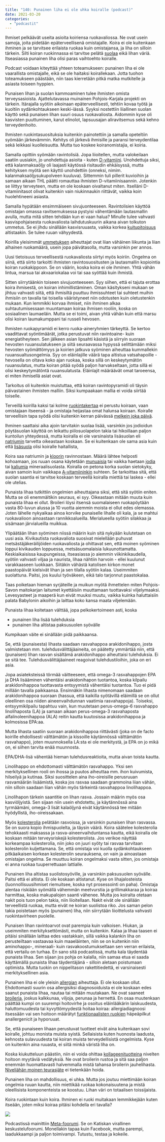 ```yaml
---
title: "140: Punainen liha ei ole uhka koiralle (podcast)"
date: 2021-03-20
categories: 
  - "podcastit"
---
```


Ihmiset pelkäävät useita asioita koiriensa ruokavaliossa. Ne ovat usein samoja, joita pidetään epäterveellisenä omistajalle. Koira ei ole kuitenkaan ihminen ja se tarvitsee erilaista ruokaa kuin omistajansa, ja liha on silloin tärkein. Silti koiran ruokinnassa ei tarvitse pelätä [suolaa](https://www.katiska.eu/tieto/koira-ruoka-lisaravinne/suola/) eikä lihan väriä. Itseasiassa punainen liha olisi paras vaihtoehto koiralle.

<!--more-->

Podcast voidaan kiteyttää yhteen toteamukseen: punainen liha ei ole vaarallista omistajalle, eikä se ole haitaksi koirallekaan. Jotta tuohon toteamukseen päästään, niin taas kierretään pitkä matka mutkitelle ja asiasta toiseen hyppien.

Punaisen lihan ja suolan kammoaminen tulee ihmisten omista terveysasioista. Ajattelutavassa muinainen Pohjois-Karjala projekti on tärkein. Itärajalla syötiin aikoinaan epäterveellisesti, tehtiin kovaa työtä ja kuoltiin sydänkohtaukseen keski-iässä. Syyksi nostettiin liiallinen suolan käyttö sekä punaisen lihan suuri osuus ruokavaliosta. Aidommin kyse oli kasvisten puuttuminen, karut elinolot, lapsuusajan aliravitsemus sekä kehno terveydenhoito.

Ihmisten ruokintasuosituksia kuitenkin painotettiin ja samalla opeteltiin syömään järkevämmin. Kehitys oli järkevä ihmisille ja paransi terveydentilaa sekä leikkasi kuolleisuutta. Mutta tuo koskee koiranomistajia, ei koiria.

Samalla opittiin syömään ravintolisiä. Jopa liioitellen, mutta valokeilaan saatiin uusiakin, jo unohdettuja asioita - kuten [D-vitamiini](https://www.katiska.eu/tieto/d-vitamiini/kuinka-paljon-d-vitamiini-on-riittavasti/). Unohdettuja siksi, että kalanmaksaöljy oli laajasti käytössä risitaudin ehkäisyssä, mutta kehityksen myötä sen käyttö unohdettiin (onneksi, nimim. kalanmaksaöljysukupolveen kuuluva). Sittemmin tuli pillerit kuvioihin ja samaan aikaan THL päätti romauttaa ihmisten D-vitamiinisaannin. Jotenkin se liittyy terveyteen, mutta en ole koskaan oivaltanut miten. Itselläni D-vitamiinitasot olivat kuitenkin vain niukinnaukin riittävät, vaikka koin huolehtineeni asiasta.

Samalla hypätään ensimmäiseen sivujuonteeseen. Ravintolisien käyttöä omistajan omassa ravitsemuksessa pystyisi vähentämään lautasmallin avulla, mutta mitä sitten tehdään kun ei vaan halua? Minulle tulee vahvasti kasvispohjaisesta ruokavaliosta laihdutuskuurin aikana aivan tolkuton ummetus. Se ei jihdu sinällään kasvisruuasta, vaikka korkea [kuitupitoisuus](https://www.katiska.eu/tieto/koira-tarve-yleinen/kuitu-lihasta/) altistaakin. Se tulee ruuan vähyydestä.

Koirilla yleisimmät [ummetuksen](https://www.katiska.eu/tieto/koiran-suolisto-vatsa/ummetus/) aiheuttajat ovat liian vähäinen liikunta ja liian alhainen ruokamäärä, usein jopa päivätasolla, mutta varsinkin per annos.

Uusi tietoisuus terveellisestä ruokavaliosta siirtyi myös koiriin. Ongelma on siinä, että siirto tarkoitti ihmisten ravintosuositusten ja lautasmallin kopiointia koiran ruokakippoon. Se on väärin, koska koira ei ole ihminen. Yhtä vähän lintua, marsua tai akvaariokalaa voi tai saa syöttää kuin ihmistä.

Sitten siirrytäänkin toiseen sivujuonteeseen. Syy siihen, että ei tajuta erottaa koira ihmisestä, on koiran inhimillistäminen. Oman käsitykseni mukaan se jihtuu vahvasti siitä, että ihmisiltä puuttuu ihmissuhteet tai suhteet muihin ihmisiin on tavalla tai toisella vääristyneet niin odotusten kuin oletustenkin mukaan. Kun lemmikki korvaa ihmiset, niin ihminen alkaa suhtautumisessaan muuntamaan koiraa ihmisen rooliin, koska on sosiaalinen laumaeläin. Mutta se ei toimi, aivan yhtä vähän kuin että marsu olisi koiran laumakumppani tai russeli hevosen.

Ihmisten ruokapyramidi ei kerro ruoka-aineryhmien tärkeyttä. Se kertoo vaadittavat syöntimäärät, jotka perustuvat niin ravintoaine- kuin energiatiheyteen. Sen jälkeen asian lipsahti käsistä ja siirryin suoraan hevosten ruuansulatukseen ja siitä seuraavassa hypyssä selittämään miksi hevosten syömättömyys ja koirien jatkuva syöminen aiheuttaa kummallekin ruuansualtusongelmia. Syy on eläinlajille väärä tapa altistua vatsahapoille - hevosella on oltava koko ajan ruokaa, koska sillä on keskeytymätön ruuansulatus, mutta koiran pitää syödä paljon harvakseltaan, jotta sillä ei olisi keskeytymätöntä ruuansulatusta. Eläinlajit määräävät omat taroeensa, ei miten ihmisellä asiat ovat.

Tarkoitus oli kuitenkin muistuttaa, että koiran ravintopyramidi oli täysin päivastainen ihmisten malliin. Siksi kumpaakaan mallia ei voida siirtää toiselle.

Terveillä koirilla kaksi tai kolme [ruokintakertaa](https://www.katiska.eu/tieto/ruoka/yksi-vai-kaksi-ruokintakertaa-paivassa/) ei perustu koiraan, vaan omistajaan itseensä - ja omistaja heijastaa omat halunsa koiraan. Koiralle terveellisin tapa syödä olisi kuitenkin kerran päivässä [melkein joka päivä](https://www.katiska.eu/tieto/koira-syominen-yleinen/koiran-paasto/). 

Ihminen saattaisi aika ajoin tarvitakin suolaa lisää, varsinkin jos jodioidun pöytäsuolan käyttöä on leikattu piilosuolapelon takia tai hikoillaan paljon kuntoilun yhteydessä, mutta koiralla ei ole varsinaista lisäsuolan eli [natriumin](https://www.katiska.eu/tieto/koira-tarve-mineraali/natrium/) tarvetta oikeastaan koskaan. Se ei kuitenkaan ole sama asia kuin että [lisäsuola](https://www.katiska.eu/tieto/koira-ruoka-lisaravinne/suola/) olisi koiralle haitallista,

Koira saa natriumin ja [kloorin](https://www.katiska.eu/tieto/koira-tarve-mineraali/kloridi-kloori/) ravinnostaan. Määrä lähtee helposti kohoamaan, jos ruuan osana käytetään [munuaisia](https://www.katiska.eu/tieto/koira-raakaruokinta-raaka-aineet/munuaiset-koiran-ruoka/) tai vaikka haetaan [jodia](https://www.katiska.eu/tieto/koira-tarve-mineraali/jodi/) tai [kaliumia](https://www.katiska.eu/tieto/koira-tarve-mineraali/kalium/) mineraalisuolasta. Koiralla on petona korka suolan sietokyky, aivan samoin kuin vaikkapa [A-vitamiininkin](https://www.katiska.eu/tieto/a-vitamiini/maksa-ja-a-vitamiinimyrkytys/) suhteen. Se tarkoittaa sitä, että suolan saantia ei tarvitse koskaan terveellä koiralla miettiä tai laskea - ellei ole utelias.

Punaista lihaa tutkittiin ongelmien aiheuttajana siksi, että sitä syötiin eniten. Mutta se oli enemmältikin seuraus, ei syy. Oikeastaan mitään muuta kuin punaista lihaa ei ollut. Broileri löysi itsensä suomalaiseen ruokapöytään vasta 80-luvun alussa ja 10 vuotta aiemmin moista ei ollut edes olemassa. Joten lähelle nykyaikaa ainoa korvike punaiselle lihalle oli kala, ja se mahtui ruokavalioon ainoastaan rannikkoalueilla. Merialueella syötiin silakkaa ja sisämaan järvialueilla muikkua.

Ylipäätään lihan syöminen niissä määrin kuin sitä nykyään kulutetaan on uusi asia. Kivikautista ruokavaliota suosivat mielellään puhuvat metsästäjäkeräilijöiden ruokavaliosta ja ohittavat sen, että moinen syöminen loppui kivikauden loppuessa, metsäsuomalaisia lukuunottamatta. Keskiaikaisissa kaupungeissa, itseasiassa jo aiemmin viikinkikaudella, syötiin vahvasti viljaa ja naurista, lihaa nähtiin harvoin - ellei kuulunut varakkaaseen luokkaan. Siitäkin vähästä katolisen kirkon monet paastopäivät kielsivät lihan ja sen tilalla syötiin kalaa. Useimmiten suolattuna. Paitsi, jos kuului työväkeen, eikä talo tarjonnut paastokalaa.

Taas poiketaan hieman syrjäteille ja muikun myötä ihmettelen miten Pohjois-Savon maitokarjan laitumet kyettäisiin muuttamaan tuottavaksi viljelymaaksi. Levesyasteet ja maaperä kun eivät muuksi muutu, vaikka kuinka haluttaisiin palata Babylonin aikoihin ja laittaa koko kansa maata viljelemään.

Punaista lihaa koitetaan välttää, jopa pelkokertoimeen asti, koska

- punainen liha lisää tulehduksia
- punainen liha altistaa paksusuolen syövälle

Kumpikaan väite ei sinällään pidä paikkaansa.

Se, että (punaisesta) lihasta saadaan rasvahappoa arakidonihappo, josta valmistetaan mm. tulehdusvälittäjäaineita, on päätetty ymmärtää niin, että (punaisen) lihan rasvan sisältämä arakidonihappo aiheuttaisi tulehduksia. Ei se sitä tee. Tulehdusvälittäjäaineet reagoivat tulehdustiloihin, joka on eri asia.

Jopa asiateksteissä törmää väitteeseen, että omega-3 rasvahappojen EPA ja DHA lisääminen vähentäisi arakidonihapon tuotantoa, koska kilpailu arakidonihappoa tuottavasta entsyymistä vähentäisi tuotantoa. Tuo ei pidä millään tavalla paikkaansa. Ensinnäkin lihasta nimenomaan saadaan arakidonihappoa suoraan (hassua, että kaikilla syötävillä eläimillä se on ollut oleellinen osa niiden aineenvaihdunnan vaatimia rasvahappoja). Toiseksi, entsyymikilpailu tapahtuu vain, kun muutetaan perus-omega-6 rasvahappo linolihaposta (LA) ja samaan aikaan perus-omega-3 rasvahaposta alfalinoleenihappoa (ALA) reitin kautta kuutosissa arakidonihappoa ja kolmosissa EPA:aa.

Mutta lihasta saatiin suoraan arakidonihappoa riittävästi (joka on de facto koirille ehdollisesti välttämätön ja kissoille käytännössä välttämätön rasvahappo), joten muunnoksella LA:sta ei ole merkitystä, ja EPA on jo mikä on, ei siihen tarvita enää muunnosta.

EPA/DHA-lisä vähentää hieman tulehdusreaktioita, mutta aivan toista kautta.

Linolihappo on ehdottomasti välttämätön rasvahappo. Yksi sen merkityksellinen rooli on ihossa ja puutos aiheuttaa mm. ihon kuivumista, hilseilyä ja kutinaa. Siksi suosittelen aina iho-oireisille perusruuan rasvamäärän lisäämistä, koska jos rasvaa saadaan grammoina liian vähän, niin silloin saadaan liian vähän myös tärkeintä rasvahappoa linolihappoa.

Linolihapon tärkein saantitie on lihan rasva. Jossain määrin myös osa kasviöljyistä. Sen sijaan niin usein ehdotettu, ja käytännössä aina tyrmäämäni, omega-3 lisät kalaöljynä eivät käytännössä tee mitään hyödyllistä, iho-oireissakaan.

Myös [kolesterolia](https://www.katiska.eu/tieto/rasvat/rasva-ruokinnassa/) pelätään rasvoissa, ja varsinkin punaisen lihan rasvassa. Se on suora kopio ihmispuolelta, ja täysin väärä. Koira säätelee kolesterolia tehokkaasti maksassa ja rasva-aineenvaihduntansa kautta, eikä koiralla ole koskaan mitään terveysriskejä kolesterolista. Jos verikoe näyttää korkeampaa kolesterolia, niin joko on juuri syöty tai rasvaa tarvitaan kolesterolin kuljettamana. Se, että omistaja voi kuolla sydänkohtaukseen pitkäaikaisen korkean kolesterolin seurauksena, on vain ja ainoastaan omistajan ongelma. Se muuttuu koiran ongelmaksi vasta sitten, jos omistaja ei anna ruokaa tuuperrettuaan lattialle.

Punainen liha altistaa suolistosyöville, ja varsinkin paksusuolen syövälle. Paitsi että ei altista. Ei ole koskaan altistanut. Kyse on lihajalosteista (luonnollisuusihmiset riemuitsee, koska nyt prosessointi on paha). Omistaja alentaa riskiään syömällä vähemmän meetvurstia ja grillimakkaraa ja koiraa harmittaa, koska makupalojen saanti vähenee. Mutta jos koiralta otetaan nakit pois tuon pelon takia, niin liioitellaan. Nakit eivät ole sinällään terveellistä ruokaa, mutta eivät ne koiran suolistoa riko. Jos saman pelon takia poistetaan myös (punainen) liha, niin siirrytään liioittelusta vahvasti ruokintavirheen puolelle.

Punaisen lihan ravintoarvot ovat parempia kuin valkoisen. Hiukan, ja useimmiten merkityksettömästi, mutta on kuitenkin. Kalaa ja lihaa taasen ei pitäisi sinällään laittaa edes vastakkain, sillä vaikka kalankin liha on perusteiltaan vastaavaa kuin maaeläinten, niin se on kuitenkin niin aminohappo-, mineraali- kuin rasvakoostumukseltaan sen verran erilaista, että vertailu on turhaa. En sano sitä podcastissä, mutta kala täydentää punaista lihaa. Sen sijaan jos pohja on kalalla, niin samaa etua ei saada käyttämällä punaista lihaa täydentäjänä - silloin aletaan poistumaan optimista. Mutta tuokin on nippelitason rakettitiedettä, ei varsinaisesti merkityksellinen asia.

Punainen liha ei ole yleisin [allergian](https://www.katiska.eu/tieto/koiran-allergia-hiiva-iho/koiran-allergia-pahkinankuoressa/) aiheuttaja. Ei ole koskaan ollut. Ehdottomasti suurin osa allergisiksi diagnosoiduista ei ole koskaan edes saanut punaista lihaa, nautaa tai mitään muutakaan. Ne ovat saaneet [broileria](https://www.katiska.eu/tieto/koira-raakaruokinta-raaka-aineet/broileri/), joskus kalkkunaa, viljoja, perunaa ja hernettä. En osaa muutenkaan päättää kumpi on suurempi hoitovirhe ja osoitus eläinlääkärin laiskuudesta, haluttomuudesta tai kyvyttömyydestä hoitaa koiraa: allergiadiagnoosi itsessään vai sen hoitoon määrätyt [funktionaalisten ruokien](https://www.katiska.eu/tieto/koira-syominen-yleinen/funktionaaliset-onko-terveysvaitteille-katetta/) häpeäpilkut anallergenicit ja hyporuuat.

Se, että punaiseen lihaan perustuvat tuotteet eivät aina kuitenkaan sovi koiralle, johtuu monista muista syistä. Sellaisista kuten huonosta laadusta, kehnosta sulavuudesta tai koiran muista terveydellisistä ongelmista. Kyse on kuitenkin aina ruuasta, ei siitä minkä väristä liha on.

Koska kiukutteluun päästiin, niin ei voida ohittaa [kollageenituotteina](https://www.katiska.eu/tieto/koira-raakaruokinta-raaka-aineet/sidekudos-kollageeni-ja-gelatiini/) nivelten hoitoon myytäviä vedätyksiä. Ne ovat broilerin rustoa ja sitä saa paljon enemmän huomattavasti halvemmalla mistä tahansa broilerin jauhelihasta. [Niveliähän moinen teurasjäte](https://www.katiska.eu/tieto/podcastit-vlog/117-teurasjatetta-nivelille/) ei tietenkään hoida.

Punainen liha on mahdollisuus, ei uhka. Mutta jos joutuu miettimään koiran ongelmia ruuan kautta, niin miettikää ruokaa kokonaisuutena ja mistä oleellisista komponenteista se koostuu. Lihan väri on totaalisen toissijaista.

Koira ruokintaan kuin koira. Ihminen ei ruoki muitakaan lemmikkejään kuten itseään, joten miksi koiraa pitäisi kohdella eri tavalla?

[![](images/divide.png)](https://www.katiska.eu/wp-content/uploads/2018/04/divide.png)

Podcastissä mainittiin [Meta-foorumi](https://foorumi.katiska.eu/). Se on Katiskan virallinen <grin> keskustelufoorumi. Monellakin tapaa kuin Facebook, mutta parempi, laadukkaampi ja paljon toimivampi. Tutustu, testaa ja kokeile.
